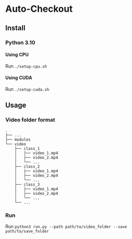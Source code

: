 # Auto-Checkout

## Install
### **Python 3.10**

#### Using CPU
Run `./setup-cpu.sh`

#### Using CUDA
Run `./setup-cuda.sh`

## Usage
### Video folder format
```
.
├── ...
├── modules
└── video
    ├── class_1
    │   ├── video_1.mp4
    │   ├── video_2.mp4
    │   └── ...
    ├── class_2
    │   ├── video_1.mp4
    │   ├── video_2.mp4
    │   └── ...
    ├── class_3
    │   ├── video_1.mp4
    │   ├── video_2.mp4
    │   └── ...
    └── ...
```

### Run
Run `python3 run.py --path path/to/video_folder --save path/to/save_folder`
